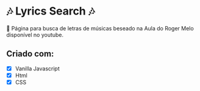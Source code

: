 # :notes: Lyrics Search :notes:

:musical_score: Página para busca de letras de músicas beseado na Aula do Roger Melo disponível no youtube. 

## Criado com:

- [x] Vanilla Javascript
- [x] Html
- [x] CSS